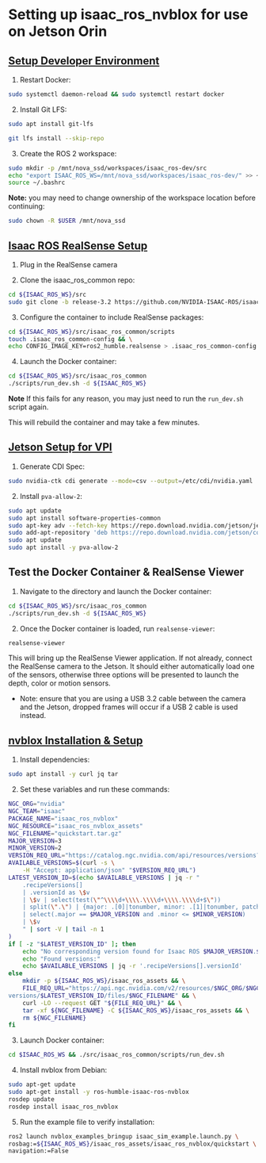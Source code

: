 # Setting up isaac_ros_nvblox for use on Jetson Orin

## [Setup Developer Environment](https://nvidia-isaac-ros.github.io/getting_started/dev_env_setup.html)

1. Restart Docker:
```bash
sudo systemctl daemon-reload && sudo systemctl restart docker
```

2. Install Git LFS:
```bash
sudo apt install git-lfs
```
```bash
git lfs install --skip-repo
```

3. Create the ROS 2 workspace:
```bash
sudo mkdir -p /mnt/nova_ssd/workspaces/isaac_ros-dev/src
echo "export ISAAC_ROS_WS=/mnt/nova_ssd/workspaces/isaac_ros-dev/" >> ~/.bashrc
source ~/.bashrc
```

**Note:** you may need to change ownership of the workspace location before continuing:
```bash
sudo chown -R $USER /mnt/nova_ssd
```

## [Isaac ROS RealSense Setup](https://nvidia-isaac-ros.github.io/getting_started/hardware_setup/sensors/realsense_setup.html)

1. Plug in the RealSense camera

2. Clone the isaac_ros_common repo:
```bash
cd ${ISAAC_ROS_WS}/src
sudo git clone -b release-3.2 https://github.com/NVIDIA-ISAAC-ROS/isaac_ros_common.git isaac_ros_common
```

3. Configure the container to include RealSense packages:
```bash
cd ${ISAAC_ROS_WS}/src/isaac_ros_common/scripts
touch .isaac_ros_common-config && \
echo CONFIG_IMAGE_KEY=ros2_humble.realsense > .isaac_ros_common-config
```

4. Launch the Docker container:
```bash
cd ${ISAAC_ROS_WS}/src/isaac_ros_common
./scripts/run_dev.sh -d ${ISAAC_ROS_WS}
```

**Note** If this fails for any reason, you may just need to run the ```run_dev.sh``` script again.

This will rebuild the container and may take a few minutes.

## [Jetson Setup for VPI](https://nvidia-isaac-ros.github.io/getting_started/hardware_setup/compute/jetson_vpi.html)

1. Generate CDI Spec:
```bash
sudo nvidia-ctk cdi generate --mode=csv --output=/etc/cdi/nvidia.yaml
```

2. Install ```pva-allow-2```:
```bash
sudo apt update
sudo apt install software-properties-common
sudo apt-key adv --fetch-key https://repo.download.nvidia.com/jetson/jetson-ota-public.asc
sudo add-apt-repository 'deb https://repo.download.nvidia.com/jetson/common r36.4 main'
sudo apt update
sudo apt install -y pva-allow-2
```

## Test the Docker Container & RealSense Viewer

1. Navigate to the directory and launch the Docker container:
```bash
cd ${ISAAC_ROS_WS}/src/isaac_ros_common
./scripts/run_dev.sh -d ${ISAAC_ROS_WS}
```

2. Once the Docker container is loaded, run ```realsense-viewer```:
```bash
realsense-viewer
```

This will bring up the RealSense Viewer application. If not already, connect the RealSense camera to the Jetson. It should either automatically load one of the sensors, otherwise three options will be presented to launch the depth, color or motion sensors.

* Note: ensure that you are using a USB 3.2 cable between the camera and the Jetson, dropped frames will occur if a USB 2 cable is used instead.

## [nvblox Installation & Setup](https://nvidia-isaac-ros.github.io/repositories_and_packages/isaac_ros_nvblox/isaac_ros_nvblox/index.html#download-quickstart-assets)

1. Install dependencies:
```bash
sudo apt install -y curl jq tar
```

2. Set these variables and run these commands:
```bash
NGC_ORG="nvidia"
NGC_TEAM="isaac"
PACKAGE_NAME="isaac_ros_nvblox"
NGC_RESOURCE="isaac_ros_nvblox_assets"
NGC_FILENAME="quickstart.tar.gz"
MAJOR_VERSION=3
MINOR_VERSION=2
VERSION_REQ_URL="https://catalog.ngc.nvidia.com/api/resources/versions?orgName=$NGC_ORG&teamName=$NGC_TEAM&name=$NGC_RESOURCE&isPublic=true&pageNumber=0&pageSize=100&sortOrder=CREATED_DATE_DESC"
AVAILABLE_VERSIONS=$(curl -s \
    -H "Accept: application/json" "$VERSION_REQ_URL")
LATEST_VERSION_ID=$(echo $AVAILABLE_VERSIONS | jq -r "
    .recipeVersions[]
    | .versionId as \$v
    | \$v | select(test(\"^\\\\d+\\\\.\\\\d+\\\\.\\\\d+$\"))
    | split(\".\") | {major: .[0]|tonumber, minor: .[1]|tonumber, patch: .[2]|tonumber}
    | select(.major == $MAJOR_VERSION and .minor <= $MINOR_VERSION)
    | \$v
    " | sort -V | tail -n 1
)
if [ -z "$LATEST_VERSION_ID" ]; then
    echo "No corresponding version found for Isaac ROS $MAJOR_VERSION.$MINOR_VERSION"
    echo "Found versions:"
    echo $AVAILABLE_VERSIONS | jq -r '.recipeVersions[].versionId'
else
    mkdir -p ${ISAAC_ROS_WS}/isaac_ros_assets && \
    FILE_REQ_URL="https://api.ngc.nvidia.com/v2/resources/$NGC_ORG/$NGC_TEAM/$NGC_RESOURCE/\
versions/$LATEST_VERSION_ID/files/$NGC_FILENAME" && \
    curl -LO --request GET "${FILE_REQ_URL}" && \
    tar -xf ${NGC_FILENAME} -C ${ISAAC_ROS_WS}/isaac_ros_assets && \
    rm ${NGC_FILENAME}
fi
```

3. Launch Docker container:
```bash
cd $ISAAC_ROS_WS && ./src/isaac_ros_common/scripts/run_dev.sh
```

4. Install nvblox from Debian:
```bash
sudo apt-get update
sudo apt-get install -y ros-humble-isaac-ros-nvblox
rosdep update
rosdep install isaac_ros_nvblox
```

5. Run the example file to verify installation:
```bash
ros2 launch nvblox_examples_bringup isaac_sim_example.launch.py \
rosbag:=${ISAAC_ROS_WS}/isaac_ros_assets/isaac_ros_nvblox/quickstart \
navigation:=False
```

